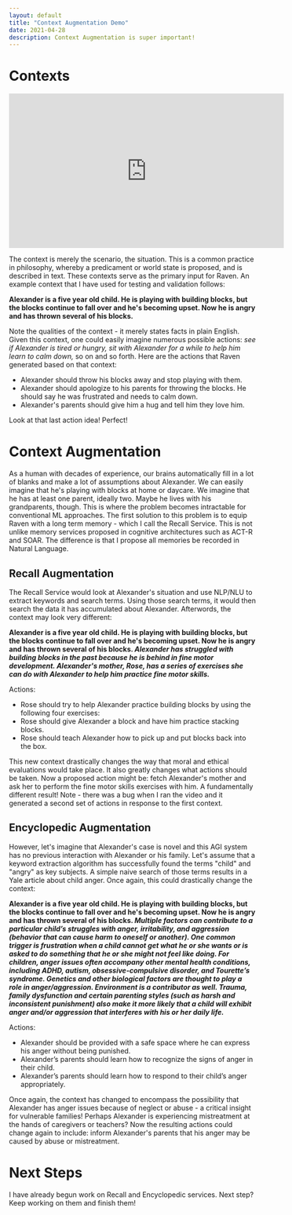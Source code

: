 ```yaml
---
layout: default
title: "Context Augmentation Demo"
date: 2021-04-28
description: Context Augmentation is super important!
---
```



# Contexts

<iframe width="560" height="315" src="https://www.youtube.com/embed/mlAOkRMVVPQ" title="Context Augmentation" frameborder="0" allow="accelerometer; autoplay; clipboard-write; encrypted-media; gyroscope; picture-in-picture" allowfullscreen></iframe>


The context is merely the scenario, the situation. This is a common practice in philosophy, whereby a predicament or world state is proposed, and is described in text. These contexts serve as the primary input for Raven. An example context that I have used for testing and validation follows:

**Alexander is a five year old child. He is playing with building blocks, but the blocks continue to fall over and he's becoming upset. Now he is angry and has thrown several of his blocks.**

Note the qualities of the context - it merely states facts in plain English. Given this context, one could easily imagine numerous possible actions: *see if Alexander is tired or hungry, sit with Alexander for a while to help him learn to calm down,* so on and so forth. Here are the actions that Raven generated based on that context:

- Alexander should throw his blocks away and stop playing with them.	
- Alexander should apologize to his parents for throwing the blocks. He should say he was frustrated and needs to calm down.	
- Alexander's parents should give him a hug and tell him they love him.	

Look at that last action idea! Perfect!

# Context Augmentation

As a human with decades of experience, our brains automatically fill in a lot of blanks and make a lot of assumptions about Alexander. We can easily imagine that he's playing with blocks at home or daycare. We imagine that he has at least one parent, ideally two. Maybe he lives with his grandparents, though. This is where the problem becomes intractable for conventional ML approaches. The first solution to this problem is to equip Raven with a long term memory - which I call the Recall Service. This is not unlike memory services proposed in cognitive architectures such as ACT-R and SOAR. The difference is that I propose all memories be recorded in Natural Language. 

## Recall Augmentation

The Recall Service would look at Alexander's situation and use NLP/NLU to extract keywords and search terms. Using those search terms, it would then search the data it has accumulated about Alexander. Afterwords, the context may look very different:

**Alexander is a five year old child. He is playing with building blocks, but the blocks continue to fall over and he's becoming upset. Now he is angry and has thrown several of his blocks. *Alexander has struggled with building blocks in the past because he is behind in fine motor development. Alexander's mother, Rose, has a series of exercises she can do with Alexander to help him practice fine motor skills.***

Actions:
- Rose should try to help Alexander practice building blocks by using the following four exercises:	
- Rose should give Alexander a block and have him practice stacking blocks.	
- Rose should teach Alexander how to pick up and put blocks back into the box.	

This new context drastically changes the way that moral and ethical evaluations would take place. It also greatly changes what actions should be taken. Now a proposed action might be: fetch Alexander's mother and ask her to perform the fine motor skills exercises with him. A fundamentally different result! Note - there was a bug when I ran the video and it generated a second set of actions in response to the first context. 

## Encyclopedic Augmentation

However, let's imagine that Alexander's case is novel and this AGI system has no previous interaction with Alexander or his family. Let's assume that a keyword extraction algorithm has successfully found the terms "child" and "angry" as key subjects. A simple naive search of those terms results in a Yale article about child anger. Once again, this could drastically change the context:

**Alexander is a five year old child. He is playing with building blocks, but the blocks continue to fall over and he's becoming upset. Now he is angry and has thrown several of his blocks. *Multiple factors can contribute to a particular child’s struggles with anger, irritability, and aggression (behavior that can cause harm to oneself or another). One common trigger is frustration when a child cannot get what he or she wants or is asked to do something that he or she might not feel like doing. For children, anger issues often accompany other mental health conditions, including ADHD, autism, obsessive-compulsive disorder,  and Tourette’s syndrome. Genetics and other biological factors are thought to play a role in anger/aggression. Environment is a contributor as well. Trauma, family dysfunction and certain parenting styles (such as harsh and inconsistent punishment) also make it more likely that a child will exhibit anger and/or aggression that interferes with his or her daily life.***

Actions:
- Alexander should be provided with a safe space where he can express his anger without being punished.	
- Alexander’s parents should learn how to recognize the signs of anger in their child.	
- Alexander’s parents should learn how to respond to their child’s anger appropriately.	

Once again, the context has changed to encompass the possibility that Alexander has anger issues because of neglect or abuse - a critical insight for vulnerable families! Perhaps Alexander is experiencing mistreatment at the hands of caregivers or teachers? Now the resulting actions could change again to include: inform Alexander's parents that his anger may be caused by abuse or mistreatment. 

# Next Steps

I have already begun work on Recall and Encyclopedic services. Next step? Keep working on them and finish them! 